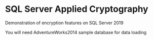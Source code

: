 # SQL Server Applied Cryptography
Demonstration of encryption features on SQL Server 2019

You will need AdventureWorks2014 sample database for data loading
